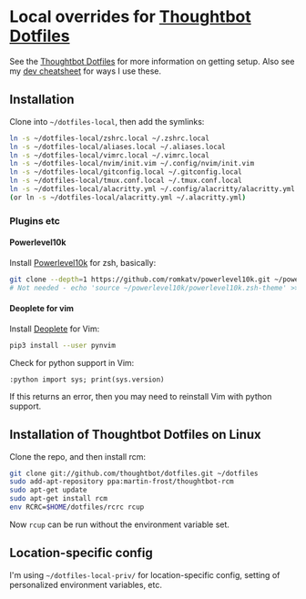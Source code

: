 # Local overrides for [Thoughtbot Dotfiles](https://github.com/thoughtbot/dotfiles)

See the [Thoughtbot Dotfiles](https://github.com/thoughtbot/dotfiles) for more
information on getting setup. Also see my [dev cheatsheet](https://github.com/andypayne/dev_cheatsheet) for ways I use these.

## Installation

Clone into `~/dotfiles-local`, then add the symlinks:

```bash
ln -s ~/dotfiles-local/zshrc.local ~/.zshrc.local
ln -s ~/dotfiles-local/aliases.local ~/.aliases.local
ln -s ~/dotfiles-local/vimrc.local ~/.vimrc.local
ln -s ~/dotfiles-local/nvim/init.vim ~/.config/nvim/init.vim
ln -s ~/dotfiles-local/gitconfig.local ~/.gitconfig.local
ln -s ~/dotfiles-local/tmux.conf.local ~/.tmux.conf.local
ln -s ~/dotfiles-local/alacritty.yml ~/.config/alacritty/alacritty.yml
(or ln -s ~/dotfiles-local/alacritty.yml ~/.alacritty.yml)
```

### Plugins etc

#### Powerlevel10k

Install [Powerlevel10k](https://github.com/romkatv/powerlevel10k#manual) for zsh, basically:
```zsh
git clone --depth=1 https://github.com/romkatv/powerlevel10k.git ~/powerlevel10k
# Not needed - echo 'source ~/powerlevel10k/powerlevel10k.zsh-theme' >>! ~/.zshrc.local
```

#### Deoplete for vim

Install [Deoplete](https://github.com/Shougo/deoplete.nvim) for Vim:

```zsh
pip3 install --user pynvim
```

Check for python support in Vim:
```vim
:python import sys; print(sys.version)
```
If this returns an error, then you may need to reinstall Vim with python
support.


## Installation of Thoughtbot Dotfiles on Linux

Clone the repo, and then install rcm:

```bash
git clone git://github.com/thoughtbot/dotfiles.git ~/dotfiles
sudo add-apt-repository ppa:martin-frost/thoughtbot-rcm
sudo apt-get update
sudo apt-get install rcm
env RCRC=$HOME/dotfiles/rcrc rcup
```

Now `rcup` can be run without the environment variable set.

## Location-specific config

I'm using `~/dotfiles-local-priv/` for location-specific config, setting of
personalized environment variables, etc.

